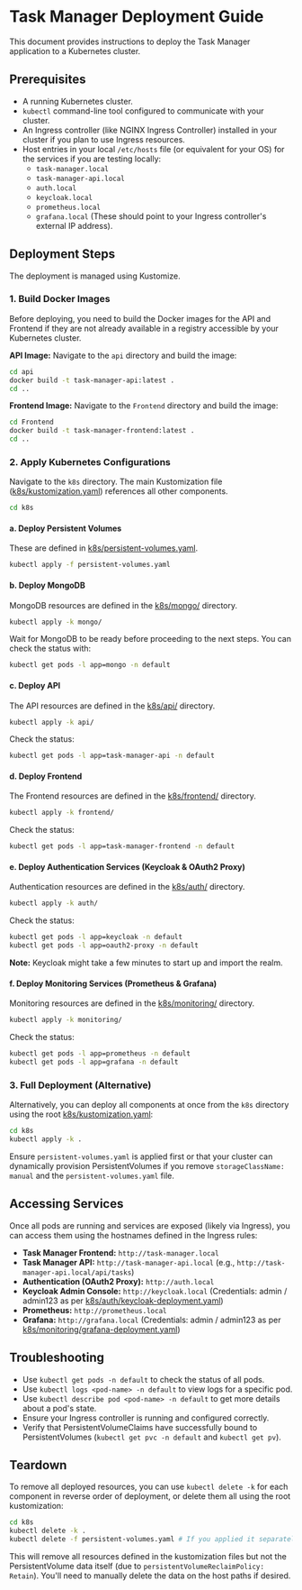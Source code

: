 # Task Manager Deployment Guide

This document provides instructions to deploy the Task Manager application to a Kubernetes cluster.

## Prerequisites

*   A running Kubernetes cluster.
*   `kubectl` command-line tool configured to communicate with your cluster.
*   An Ingress controller (like NGINX Ingress Controller) installed in your cluster if you plan to use Ingress resources.
*   Host entries in your local `/etc/hosts` file (or equivalent for your OS) for the services if you are testing locally:
    *   `task-manager.local`
    *   `task-manager-api.local`
    *   `auth.local`
    *   `keycloak.local`
    *   `prometheus.local`
    *   `grafana.local`
    (These should point to your Ingress controller's external IP address).

## Deployment Steps

The deployment is managed using Kustomize.

### 1. Build Docker Images

Before deploying, you need to build the Docker images for the API and Frontend if they are not already available in a registry accessible by your Kubernetes cluster. 

**API Image:**
Navigate to the `api` directory and build the image:
```sh
cd api
docker build -t task-manager-api:latest .
cd ..
```

**Frontend Image:**
Navigate to the `Frontend` directory and build the image:
```sh
cd Frontend
docker build -t task-manager-frontend:latest .
cd ..
```

### 2. Apply Kubernetes Configurations

Navigate to the `k8s` directory. The main Kustomization file ([k8s/kustomization.yaml](k8s/kustomization.yaml)) references all other components.

```sh
cd k8s
```

#### a. Deploy Persistent Volumes
These are defined in [k8s/persistent-volumes.yaml](k8s/persistent-volumes.yaml).
```sh
kubectl apply -f persistent-volumes.yaml
```

#### b. Deploy MongoDB
MongoDB resources are defined in the [k8s/mongo/](k8s/mongo/) directory.
```sh
kubectl apply -k mongo/
```
Wait for MongoDB to be ready before proceeding to the next steps. You can check the status with:
```sh
kubectl get pods -l app=mongo -n default
```

#### c. Deploy API
The API resources are defined in the [k8s/api/](k8s/api/) directory.
```sh
kubectl apply -k api/
```
Check the status:
```sh
kubectl get pods -l app=task-manager-api -n default
```

#### d. Deploy Frontend
The Frontend resources are defined in the [k8s/frontend/](k8s/frontend/) directory.
```sh
kubectl apply -k frontend/
```
Check the status:
```sh
kubectl get pods -l app=task-manager-frontend -n default
```

#### e. Deploy Authentication Services (Keycloak & OAuth2 Proxy)
Authentication resources are defined in the [k8s/auth/](k8s/auth/) directory.
```sh
kubectl apply -k auth/
```
Check the status:
```sh
kubectl get pods -l app=keycloak -n default
kubectl get pods -l app=oauth2-proxy -n default
```
**Note:** Keycloak might take a few minutes to start up and import the realm.

#### f. Deploy Monitoring Services (Prometheus & Grafana)
Monitoring resources are defined in the [k8s/monitoring/](k8s/monitoring/) directory.
```sh
kubectl apply -k monitoring/
```
Check the status:
```sh
kubectl get pods -l app=prometheus -n default
kubectl get pods -l app=grafana -n default
```

### 3. Full Deployment (Alternative)

Alternatively, you can deploy all components at once from the `k8s` directory using the root [k8s/kustomization.yaml](k8s/kustomization.yaml):

```sh
cd k8s
kubectl apply -k .
```
Ensure `persistent-volumes.yaml` is applied first or that your cluster can dynamically provision PersistentVolumes if you remove `storageClassName: manual` and the `persistent-volumes.yaml` file.

## Accessing Services

Once all pods are running and services are exposed (likely via Ingress), you can access them using the hostnames defined in the Ingress rules:

*   **Task Manager Frontend:** `http://task-manager.local`
*   **Task Manager API:** `http://task-manager-api.local` (e.g., `http://task-manager-api.local/api/tasks`)
*   **Authentication (OAuth2 Proxy):** `http://auth.local`
*   **Keycloak Admin Console:** `http://keycloak.local` (Credentials: admin / admin123 as per [k8s/auth/keycloak-deployment.yaml](k8s/auth/keycloak-deployment.yaml))
*   **Prometheus:** `http://prometheus.local`
*   **Grafana:** `http://grafana.local` (Credentials: admin / admin123 as per [k8s/monitoring/grafana-deployment.yaml](k8s/monitoring/grafana-deployment.yaml))

## Troubleshooting

*   Use `kubectl get pods -n default` to check the status of all pods.
*   Use `kubectl logs <pod-name> -n default` to view logs for a specific pod.
*   Use `kubectl describe pod <pod-name> -n default` to get more details about a pod's state.
*   Ensure your Ingress controller is running and configured correctly.
*   Verify that PersistentVolumeClaims have successfully bound to PersistentVolumes (`kubectl get pvc -n default` and `kubectl get pv`).

## Teardown

To remove all deployed resources, you can use `kubectl delete -k` for each component in reverse order of deployment, or delete them all using the root kustomization:

```sh
cd k8s
kubectl delete -k .
kubectl delete -f persistent-volumes.yaml # If you applied it separately
```
This will remove all resources defined in the kustomization files but not the PersistentVolume data itself (due to `persistentVolumeReclaimPolicy: Retain`). You'll need to manually delete the data on the host paths if desired.
